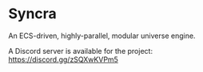 # Syncra

An ECS-driven, highly-parallel, modular universe engine.

A Discord server is available for the project: https://discord.gg/zSQXwKVPm5